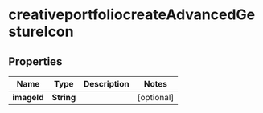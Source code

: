 # creativeportfoliocreateAdvancedGestureIcon

## Properties
Name | Type | Description | Notes
------------ | ------------- | ------------- | -------------
**imageId** | **String** |  |  [optional]
